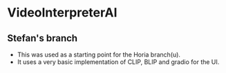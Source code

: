 # VideoInterpreterAI
## Stefan's branch

- This was used as a starting point for the Horia branch(u).
- It uses a very basic implementation of CLIP, BLIP and gradio for the UI.